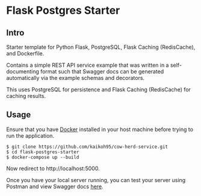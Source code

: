 # Flask Postgres Starter

## Intro
Starter template for Python Flask, PostgreSQL, Flask Caching (RedisCache), and Dockerfile.

Contains a simple REST API service example that was written in a self-documenting format
such that Swagger docs can be generated automatically via the example schemas and decorators.

This uses PostgreSQL for persistence and Flask Caching (RedisCache) for caching results.

## Usage
Ensure that you have [Docker](https://www.docker.com/) installed in your host machine before trying to run the application.

```
$ git clone https://github.com/kaikoh95/cow-herd-service.git
$ cd flask-postgres-starter
$ docker-compose up --build
```
Now redirect to http://localhost:5000.

Once you have your local server running,
you can test your server using Postman and
view Swagger docs [here](http://localhost:5000/swagger-ui).

